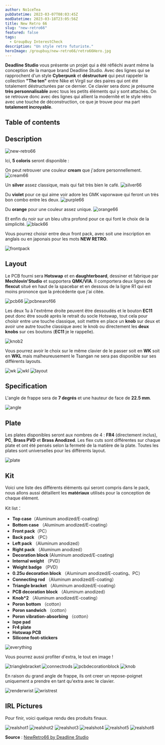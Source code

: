 ```yaml
---
author: No1ceTea
pubDatetime: 2023-03-07T08:03:45Z
modDatetime: 2023-03-18T23:05:56Z
title: New Retro 66
slug: "new-retro66"
featured: false
tags:
  - GroupBuy InterestCheck
description: "Un style retro futuriste."
heroImage: /groupbuy/new-retro66/retro66Hero.jpg
---
```


**Deadline Studio** vous présente un projet qui a été réfléchi avant même la conception de la marque brand Deadline Studio. Avec des lignes qui se rapprochent d'un style **Cyberpunk** et **déstructuré** qui peut rappeler la collection **"The ten"** entre Nike et Virgil sur des paires qui ont été totalement déstructurées par ce dernier. Ce clavier sera donc je présume **très personnalisable** avec tous les petits éléments qui y sont attachés. On se retrouve donc avec des lignes qui allient la modernité et le style rétro avec une touche de déconstruction, ce que je trouve pour ma part **totalement incroyable**.

## Table of contents

## Description

![new-retro66](/groupbuy/new-retro66/new-retro66.jpg)

Ici, **5 coloris** seront disponible :

On peut retrouver une couleur **cream** que j'adore personnellement.
![cream66](/groupbuy/new-retro66/cream66.jpg)

Un **silver** assez classique, mais qui fait très bien le café.
![silver66](/groupbuy/new-retro66/silver66.jpg)

Du **violet** pour ce qui aime voir adore les GMK vaporwave qui feront un très bon combo entre les deux.
![purple66](/groupbuy/new-retro66/purple66.jpg)

Du **orange** pour une couleur assez unique.
![orange66](/groupbuy/new-retro66/orange66.jpg)

Et enfin du noir sur un bleu ultra profond pour ce qui font le choix de la simplicité.
![black66](/groupbuy/new-retro66/black66.jpg)

Vous pourrez choisir entre deux front pack, avec soit une inscription en anglais ou en japonais pour les mots **NEW RETRO**.

![frontpack](/groupbuy/new-retro66/frontpack.png)

## Layout

Le PCB fourni sera **Hotswap** et en **daughterboard**, dessiner et fabrique par **Mechlovin'Studio** et supportera **QMK/VIA**. Il comportera deux lignes de **flexcut** situé en haut de la spacebar et en dessous de la ligne R1 qui est moins prononce que la précédente que j'ai citée.

![pcb66](/groupbuy/new-retro66/pcb66.jpg)
![pcbnearof66](/groupbuy/new-retro66/pcbnearof66.jpg)

Les deux 1u à l'extrême droite peuvent être dessoudés et le bouton **EC11** peut donc être soudé après le retrait du socle Hotswap, tout cela pour choisir entre une touche classique, soit mettre en place un **knob** sur deux et avoir une autre touche classique avec le knob ou directement les **deux knobs** sur ces boutons (**EC11** je le rappelle).

![knob2](/groupbuy/new-retro66/knob2.jpg)

Vous pourrez avoir le choix sur le même clavier de le passer soit en **WK** soit en **WKL** mais malheureusement le Tsangan ne sera pas disponible sur ses différents layouts.

![wk](/groupbuy/new-retro66/wk.jpg)
![wkl](/groupbuy/new-retro66/wkl.jpg)
![layout](/groupbuy/new-retro66/layout.png)

## Specification

L'angle de frappe sera de **7 degrés** et une hauteur de face de **22.5 mm**.

![angle](/groupbuy/new-retro66/angle.png)

## Plate

Les plates disponibles seront aux nombres de 4 : **FR4** (directement inclus), **PC**, **Brass PVD** et **Brass Anodized**. Les flex cuts sont différentes sur chaque plate et ont été pensés selon la fermeté de la matière de la plate. Toutes les plates sont universelles pour les différents layout.

![plate](/groupbuy/new-retro66/plate.png)

## Kit

Voici une liste des différents éléments qui seront compris dans le pack, nous allons aussi détaillent les **matériaux** utilisés pour la conception de chaque élément.

Kit list：

- **Top case**（Aluminum anodized/E-coating）
- **Bottom case** （Aluminum anodized/E-coating）
- **Front pack**（PC）
- **Back pack** （PC）
- **Left pack** （Aluminum anodized）
- **Right pack** （Aluminum anodized）
- **Decoration block** (Aluminum anodized/E-coating)
- **Internal weight** （PVD）
- **Weight badge** （PVD）
- **0.25u decoration block** （Aluminum anodized/E-coating、PC）
- **Connecting rod** （Aluminum anodized/E-coating）
- **Triangle bracket** （Aluminum anodized/E-coating）
- **PCB decoration block** （Aluminum anodized）
- **Knob\*2** （Aluminum anodized/E-coating）
- **Poron bottom** （cotton）
- **Poron sandwich** （cotton）
- **Poron vibration-absorbing** （cotton）
- **Ixpe pad**
- **Fr4 plate**
- **Hotswap PCB**
- **Silicone foot-stickers**

![everything](/groupbuy/new-retro66/everything.png)

Vous pourrez aussi profiter d'extra, le tout en image !

![trianglebracket](/groupbuy/new-retro66/trianglebracket.png)
![connectrods](/groupbuy/new-retro66/connectrod.png)
![pcbdecorationblock](/groupbuy/new-retro66/pcbdecorationblock.png)
![knob](/groupbuy/new-retro66/knob.png)

En raison du grand angle de frappe, ils ont creer un repose-poignet uniquement a prendre en tant qu'extra avec le clavier.

![renderwrist](/groupbuy/new-retro66/renderwrist.jpg)
![wristrest](/groupbuy/new-retro66/wristrest.png)

## IRL Pictures

Pour finir, voici quelque rendu des produits finaux.

![realshot1](/groupbuy/new-retro66/realshot1.jpg)
![realshot2](/groupbuy/new-retro66/realshot2.jpg)
![realshot3](/groupbuy/new-retro66/realshot3.jpg)
![realshot4](/groupbuy/new-retro66/realshot4.jpg)
![realshot5](/groupbuy/new-retro66/realshot5.jpg)
![realshot6](/groupbuy/new-retro66/realshot6.jpg)

**Source** : [NewRetro66 by Deadline Studio](https://geekhack.org/index.php?topic=118291.0)
